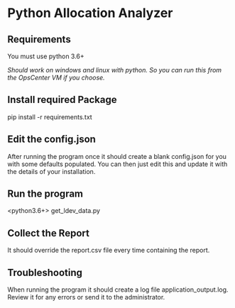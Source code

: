 # Python Allocation Analyzer

## Requirements
You must use python 3.6+ 

_Should work on windows and linux with python. 
So you can run this from the OpsCenter VM if you choose._

## Install required Package
pip install -r requirements.txt

## Edit the config.json 
After running the program once it should create a blank config.json 
for you with some defaults populated. You can then just edit this 
and update it with the details of your installation.



## Run the program
<python3.6+> get_ldev_data.py

## Collect the Report
It should override the report.csv file every time containing the report.

## Troubleshooting
When running the program it should create a log file application_output.log. 
Review it for any errors or send it to the administrator.
